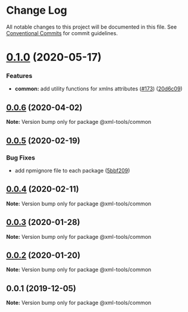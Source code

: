 # Change Log

All notable changes to this project will be documented in this file.
See [Conventional Commits](https://conventionalcommits.org) for commit guidelines.

# [0.1.0](https://github.com/sap/xml-tools/compare/@xml-tools/common@0.0.6...@xml-tools/common@0.1.0) (2020-05-17)

### Features

- **common:** add utility functions for xmlns attributes ([#173](https://github.com/sap/xml-tools/issues/173)) ([20d6c09](https://github.com/sap/xml-tools/commit/20d6c09))

## [0.0.6](https://github.com/sap/xml-tools/compare/@xml-tools/common@0.0.5...@xml-tools/common@0.0.6) (2020-04-02)

**Note:** Version bump only for package @xml-tools/common

## [0.0.5](https://github.com/sap/xml-tools/compare/@xml-tools/common@0.0.4...@xml-tools/common@0.0.5) (2020-02-19)

### Bug Fixes

- add npmignore file to each package ([5bbf209](https://github.com/sap/xml-tools/commit/5bbf209))

## [0.0.4](https://github.com/sap/xml-tools/compare/@xml-tools/common@0.0.3...@xml-tools/common@0.0.4) (2020-02-11)

**Note:** Version bump only for package @xml-tools/common

## [0.0.3](https://github.com/sap/xml-tools/compare/@xml-tools/common@0.0.2...@xml-tools/common@0.0.3) (2020-01-28)

**Note:** Version bump only for package @xml-tools/common

## [0.0.2](https://github.com/sap/xml-tools/compare/@xml-tools/common@0.0.1...@xml-tools/common@0.0.2) (2020-01-20)

**Note:** Version bump only for package @xml-tools/common

## 0.0.1 (2019-12-05)

**Note:** Version bump only for package @xml-tools/common
